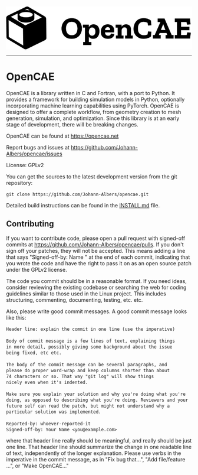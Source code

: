 ![OpenCAE logo](opencae.png)

---

# OpenCAE

OpenCAE is a library written in C and Fortran, with a port to Python. 
It provides a framework for building simulation models in Python,
optionally incorporating machine learning capabilities using PyTorch.
OpenCAE is designed to offer a complete workflow, from geometry creation
to mesh generation, simulation, and optimization. Since this library is
at an early stage of development, there will be breaking changes.

OpenCAE can be found at https://opencae.net

Report bugs and issues at https://github.com/Johann-Albers/opencae/issues

License: GPLv2

You can get the sources to the latest development version from the
git repository:

```
git clone https://github.com/Johann-Albers/opencae.git
```

Detailed build instructions can be found in the [INSTALL.md](/INSTALL.md)
file.

## Contributing

If you want to contribute code, please open a pull request with signed-off
commits at https://github.com/Johann-Albers/opencae/pulls.
If you don't sign off your patches, they will not be accepted. 
This means adding a line that says "Signed-off-by: Name <email>" at the
end of each commit, indicating that you wrote the code and have the right
to pass it on as an open source patch under the GPLv2 license.

The code you commit should be in a reasonable format. If you need ideas,
consider reviewing the existing codebase or searching the web for coding
guidelines similar to those used in the Linux project. This includes
structuring, commenting, documenting, testing, etc. etc.

Also, please write good commit messages. A good commit message looks
like this:

```
Header line: explain the commit in one line (use the imperative)

Body of commit message is a few lines of text, explaining things
in more detail, possibly giving some background about the issue
being fixed, etc etc.

The body of the commit message can be several paragraphs, and
please do proper word-wrap and keep columns shorter than about
74 characters or so. That way "git log" will show things
nicely even when it's indented.

Make sure you explain your solution and why you're doing what you're
doing, as opposed to describing what you're doing. Reviewers and your
future self can read the patch, but might not understand why a
particular solution was implemented.

Reported-by: whoever-reported-it
Signed-off-by: Your Name <you@example.com>
```

where that header line really should be meaningful, and really should be
just one line.  That header line should summarize the change in one
readable line of text, independently of the longer explanation.
Please use verbs in the imperative in the commit message, as in
"Fix bug that...", "Add file/feature ...", or "Make OpenCAE..."
